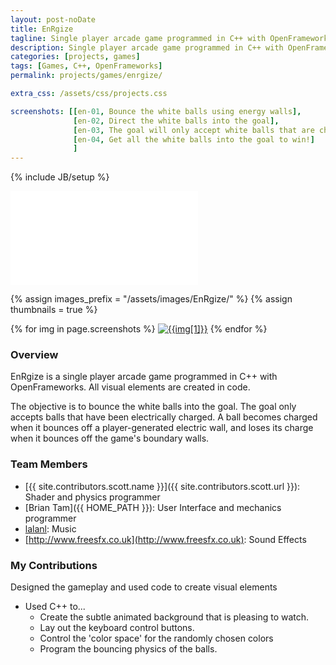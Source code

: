 ```yaml
---
layout: post-noDate
title: EnRgize
tagline: Single player arcade game programmed in C++ with OpenFrameworks.
description: Single player arcade game programmed in C++ with OpenFrameworks.
categories: [projects, games]
tags: [Games, C++, OpenFrameworks]
permalink: projects/games/enrgize/

extra_css: /assets/css/projects.css

screenshots: [[en-01, Bounce the white balls using energy walls],
              [en-02, Direct the white balls into the goal],
              [en-03, The goal will only accept white balls that are charged with energy],
              [en-04, Get all the white balls into the goal to win!]
              ]
---
```

{% include JB/setup %}


<div class="video-wrapper">
    <iframe src="//player.vimeo.com/video/84240603" frameborder="0" webkitallowfullscreen="" mozallowfullscreen="" allowfullscreen=""></iframe>
</div>


{% assign images_prefix = "/assets/images/EnRgize/" %}
{% assign thumbnails = true %}

<div class="project-images" id="slideshow">
{% for img in page.screenshots %}
    <a href="{{images_prefix}}{{img[0]}}.png"><img src= "{{images_prefix}}{{img[0]}}{% if thumbnails %}-tn{% endif %}.png" alt="{{img[1]}}" class="img-responsive"></a>
{% endfor %}
</div>

<script>
    $('#slideshow').photobox('a', {history:false, time:0, counter:false});
</script>

<h3>Overview</h3>

EnRgize is a single player arcade game programmed in C++ with OpenFrameworks. All visual elements are created in code.

The objective is to bounce the white balls into the goal. The goal only accepts balls that have been electrically charged. A ball becomes charged when it bounces off a player-generated electric wall, and loses its charge when it bounces off the game's boundary walls.

<h3>Team Members</h3>

* [{{ site.contributors.scott.name }}]({{ site.contributors.scott.url }}): Shader and physics programmer
* [Brian Tam]({{ HOME_PATH }}): User Interface and mechanics programmer
* [lalanl](http://opengameart.org/users/lalanl): Music
* [http://www.freesfx.co.uk](http://www.freesfx.co.uk): Sound Effects

<h3>My Contributions</h3>

Designed the gameplay and used code to create visual elements

* Used C++ to...
    * Create the subtle animated background that is pleasing to watch. 
    * Lay out the keyboard control buttons. 
    * Control the 'color space' for the randomly chosen colors
    * Program the bouncing physics of the balls.


&nbsp;
